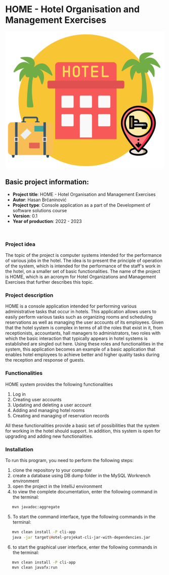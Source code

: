 # HOME - Hotel Organisation and Management Exercises
<p align="center">
<img src="https://github.com/hbrcaninovic/Hotel-projekat/blob/main/src/main/resources/img/logo.PNG" alt="Home - logo">
</p>
 
## Basic project information:
 * **Project title**: HOME - Hotel Organisation and Management Exercises
 * **Autor**: Hasan Brčaninović
 * **Project type**: Console application as a part of the Development of software solutions course
 * **Version**: 0.1
 * **Year of production**: 2022 - 2023 
<br>



 ### Project idea
The topic of the project is computer systems intended for the performance of various jobs in the hotel.
The idea is to present the principle of operation of the system, which is intended for the performance of the staff's work in the hotel, on a smaller set of basic functionalities.
The name of the project is HOME, which is an acronym for Hotel Organizations and Management Exercises that further describes this topic.

### Project description
HOME is a console application intended for performing various administrative tasks that occur in hotels.
This application allows users to easily perform various tasks such as organizing rooms and scheduling reservations as well as managing the user accounts of its employees.
Given that the hotel system is complex in terms of all the roles that exist in it, from receptionists, accountants, hall managers to administrators, two roles with which the basic interaction that typically appears in hotel systems is established are singled out here. Using these roles and functionalities in the system, this application becomes an example of a basic application that enables hotel employees to achieve better and higher quality tasks during the reception and response of guests.

### Functionalities
HOME system provides the following functionalities
1. Log in
2. Creating user accounts
3. Updating and deleting a user account
4. Adding and managing hotel rooms
5. Creating and managing of reservation records

All these functionalities provide a basic set of possibilities that the system for working in the hotel should support.
In addition, this system is open for upgrading and adding new functionalities.


### Installation
To run this program, you need to perform the following steps:
1. clone the repository to your computer
2. create a database using DB dump folder in the MySQL Workrench environment
3. open the project in the IntelliJ environment
4. to view the complete documentation, enter the following command in the terminal:
```bash 
   mvn javadoc:aggregate
```
5. To start the command interface, type the following commands in the terminal:
```bash 
   mvn clean install -P cli-app
   java -jar target\Hotel-projekat-cli-jar-with-dependencies.jar
```
6. to start the graphical user interface, enter the following commands in the terminal:
```bash 
   mvn clean install -P cli-app
   mvn clean javafx:run
```